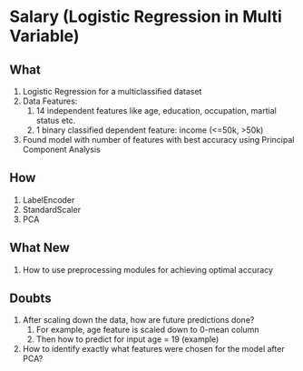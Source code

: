 # Salary (Logistic Regression in Multi Variable)

## What
1. Logistic Regression for a multiclassified dataset
2. Data Features:
    1. 14 independent features like age, education, occupation, martial status etc.
    2. 1 binary classified dependent feature: income (<=50k, >50k)
3. Found model with number of features with best accuracy using Principal Component Analysis

## How
1. LabelEncoder
2. StandardScaler
3. PCA

## What New
1. How to use preprocessing modules for achieving optimal accuracy

## Doubts
1. After scaling down the data, how are future predictions done?
    1. For example, age feature is scaled down to 0-mean column
    2. Then how to predict for input age = 19 (example)
2. How to identify exactly what features were chosen for the model after PCA?